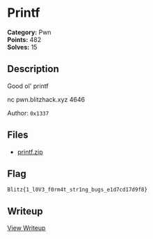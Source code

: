 # Printf

**Category:** Pwn  
**Points:** 482  
**Solves:** 15  

## Description

Good ol' printf

nc pwn.blitzhack.xyz 4646

Author: `0x1337`

## Files

- [printf.zip](https://github.com/1nv1sibl3/BlitzCTF-2025/blob/main/files/70479dd43cc13c041510ee97dfdf8828/printf.zip)

## Flag

`Blitz{1_l0V3_f0rm4t_str1ng_bugs_e1d7cd17d9f8}`

## Writeup

[View Writeup](https://github.com/1nv1sibl3/BlitzCTF-2025/blob/main/writeups/Printf_writeup.md)
